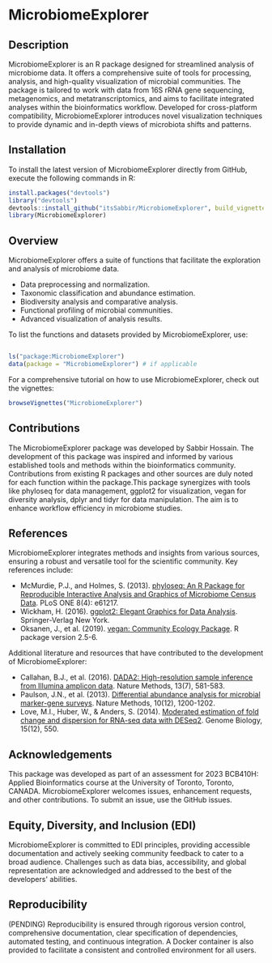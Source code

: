# MicrobiomeExplorer

## Description

MicrobiomeExplorer is an R package designed for streamlined analysis of microbiome data. It offers a comprehensive suite of tools for processing, analysis, and high-quality visualization of microbial communities. The package is tailored to work with data from 16S rRNA gene sequencing, metagenomics, and metatranscriptomics, and aims to facilitate integrated analyses within the bioinformatics workflow. Developed for cross-platform compatibility, MicrobiomeExplorer introduces novel visualization techniques to provide dynamic and in-depth views of microbiota shifts and patterns.

## Installation

To install the latest version of MicrobiomeExplorer directly from GitHub, execute the following commands in R:

```r
install.packages("devtools")
library("devtools")
devtools::install_github("itsSabbir/MicrobiomeExplorer", build_vignettes = TRUE)
library(MicrobiomeExplorer)

```

## Overview
MicrobiomeExplorer offers a suite of functions that facilitate the exploration and analysis of microbiome data. 
- Data preprocessing and normalization.
- Taxonomic classification and abundance estimation.
- Biodiversity analysis and comparative analysis.
- Functional profiling of microbial communities.
- Advanced visualization of analysis results.

To list the functions and datasets provided by MicrobiomeExplorer, use:

```r

ls("package:MicrobiomeExplorer")
data(package = "MicrobiomeExplorer") # if applicable

```

For a comprehensive tutorial on how to use MicrobiomeExplorer, check out the vignettes:

```r
browseVignettes("MicrobiomeExplorer")
```


## Contributions
The MicrobiomeExplorer package was developed by Sabbir Hossain. The development of this package was inspired and informed by various established tools and methods within the bioinformatics community. Contributions from existing R packages and other sources are duly noted for each function within the package.This package synergizes with tools like phyloseq for data management, ggplot2 for visualization, vegan for diversity analysis, dplyr and tidyr for data manipulation. The aim is to enhance workflow efficiency in microbiome studies.


## References

MicrobiomeExplorer integrates methods and insights from various sources, ensuring a robust and versatile tool for the scientific community. Key references include:

- McMurdie, P.J., and Holmes, S. (2013). [phyloseq: An R Package for Reproducible Interactive Analysis and Graphics of Microbiome Census Data](https://journals.plos.org/plosone/article?id=10.1371/journal.pone.0061217). PLoS ONE 8(4): e61217.
- Wickham, H. (2016). [ggplot2: Elegant Graphics for Data Analysis](https://ggplot2.tidyverse.org/reference/ggplot2-package.html). Springer-Verlag New York.
- Oksanen, J., et al. (2019). [vegan: Community Ecology Package](https://cran.r-project.org/web/packages/vegan/index.html). R package version 2.5-6.

Additional literature and resources that have contributed to the development of MicrobiomeExplorer:

- Callahan, B.J., et al. (2016). [DADA2: High-resolution sample inference from Illumina amplicon data](https://www.nature.com/articles/nmeth.3869). Nature Methods, 13(7), 581-583.
- Paulson, J.N., et al. (2013). [Differential abundance analysis for microbial marker-gene surveys](https://www.nature.com/articles/nmeth.2658). Nature Methods, 10(12), 1200-1202.
- Love, M.I., Huber, W., & Anders, S. (2014). [Moderated estimation of fold change and dispersion for RNA-seq data with DESeq2](https://genomebiology.biomedcentral.com/articles/10.1186/s13059-014-0550-8). Genome Biology, 15(12), 550.


## Acknowledgements
This package was developed as part of an assessment for 2023 BCB410H: Applied Bioinformatics course at the University of Toronto, Toronto, CANADA. MicrobiomeExplorer welcomes issues,
enhancement requests, and other contributions. To submit an issue, use the GitHub issues.

## Equity, Diversity, and Inclusion (EDI)
MicrobiomeExplorer is committed to EDI principles, providing accessible documentation and actively seeking community feedback to cater to a broad audience. Challenges such as data bias, accessibility, and global representation are acknowledged and addressed to the best of the developers' abilities.

## Reproducibility

(PENDING)
Reproducibility is ensured through rigorous version control, comprehensive documentation, clear specification of dependencies, automated testing, and continuous integration. A Docker container is also provided to facilitate a consistent and controlled environment for all users.
